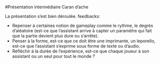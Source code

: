 #Présentation intermédiaire Caran d’ache

La présentation s’est bien déroulée.
feedbacks:
- Repenser à certaines notion de gameplay comme le rythme, le degrés d’aléatoire (est-ce que l’assistant arrive à capter un paramètre qui fait que la partie devient plus dure ou s’arrête).
- Penser à la forme, est-ce que ce doit être une imprimante, un leporello, est-ce que l’assistant s’exprime sous forme de texte ou d’audio.
- Réfléchir à la durée de l’expérience, est-ce que chaque joueur à son assistant ou un seul pour tout le monde ?